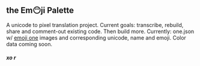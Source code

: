 ## the Em😶ji Palette
A unicode to pixel translation project. Current goals: transcribe, rebuild, share and comment-out existing code. Then build more. Currently: one.json w/ [emoji one](http://emojione.com/) images and corresponding unicode, name and emoji. Color data coming soon.

##### xo r
